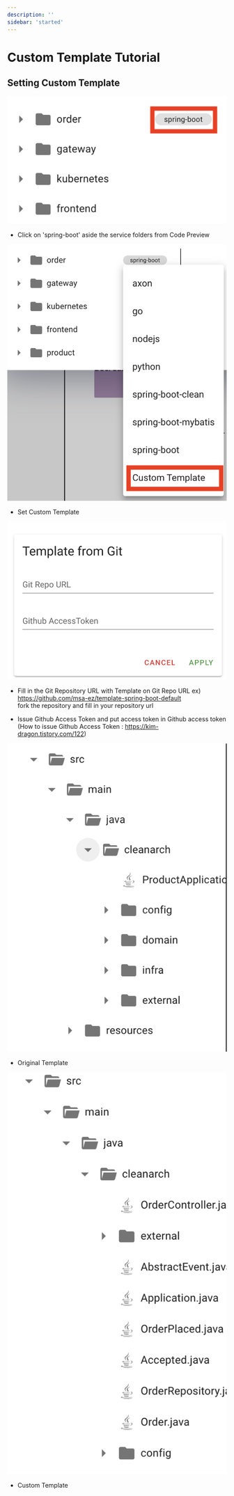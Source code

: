 ```yaml
---
description: ''
sidebar: 'started'
---
```

# Custom Template Tutorial

## Setting Custom Template 

![setup](../../src/img/custom-template/tutorial/1.png)

- Click on 'spring-boot' aside the service folders from Code Preview

![select](../../src/img/custom-template/tutorial/2.png)

- Set Custom Template

![repo](../../src/img/custom-template/tutorial/3.png)

- Fill in the Git Repository URL with Template on Git Repo URL
ex) https://github.com/msa-ez/template-spring-boot-default  
fork the repository and fill in your repository url 

- Issue Github Access Token and put access token in Github access token
(How to issue Github Access Token : https://kim-dragon.tistory.com/122)

![before](../../src/img/custom-template/tutorial/4.png) 
- Original Template

![after](../../src/img/custom-template/tutorial/5.png)
- Custom Template